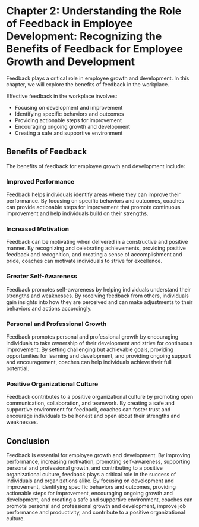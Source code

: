 Chapter 2: Understanding the Role of Feedback in Employee Development: Recognizing the Benefits of Feedback for Employee Growth and Development
===============================================================================================================================================

Feedback plays a critical role in employee growth and development. In this chapter, we will explore the benefits of feedback in the workplace.

Effective feedback in the workplace involves:

* Focusing on development and improvement
* Identifying specific behaviors and outcomes
* Providing actionable steps for improvement
* Encouraging ongoing growth and development
* Creating a safe and supportive environment

Benefits of Feedback
--------------------

The benefits of feedback for employee growth and development include:

### Improved Performance

Feedback helps individuals identify areas where they can improve their performance. By focusing on specific behaviors and outcomes, coaches can provide actionable steps for improvement that promote continuous improvement and help individuals build on their strengths.

### Increased Motivation

Feedback can be motivating when delivered in a constructive and positive manner. By recognizing and celebrating achievements, providing positive feedback and recognition, and creating a sense of accomplishment and pride, coaches can motivate individuals to strive for excellence.

### Greater Self-Awareness

Feedback promotes self-awareness by helping individuals understand their strengths and weaknesses. By receiving feedback from others, individuals gain insights into how they are perceived and can make adjustments to their behaviors and actions accordingly.

### Personal and Professional Growth

Feedback promotes personal and professional growth by encouraging individuals to take ownership of their development and strive for continuous improvement. By setting challenging but achievable goals, providing opportunities for learning and development, and providing ongoing support and encouragement, coaches can help individuals achieve their full potential.

### Positive Organizational Culture

Feedback contributes to a positive organizational culture by promoting open communication, collaboration, and teamwork. By creating a safe and supportive environment for feedback, coaches can foster trust and encourage individuals to be honest and open about their strengths and weaknesses.

Conclusion
----------

Feedback is essential for employee growth and development. By improving performance, increasing motivation, promoting self-awareness, supporting personal and professional growth, and contributing to a positive organizational culture, feedback plays a critical role in the success of individuals and organizations alike. By focusing on development and improvement, identifying specific behaviors and outcomes, providing actionable steps for improvement, encouraging ongoing growth and development, and creating a safe and supportive environment, coaches can promote personal and professional growth and development, improve job performance and productivity, and contribute to a positive organizational culture.
